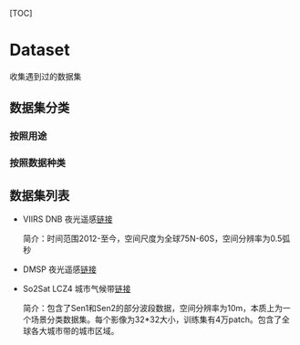[TOC]

# Dataset
收集遇到过的数据集

## 数据集分类

### 按照用途

### 按照数据种类


## 数据集列表

- VIIRS DNB 夜光遥感[链接](https://payneinstitute.mines.edu/eog/nighttime-lights/)[](VIRRS)

  简介：时间范围2012-至今，空间尺度为全球75N-60S，空间分辨率为0.5弧秒

- DMSP 夜光遥感[链接](https://eogdata.mines.edu/dmsp/downloadV4composites.html)[](MDSP)

- So2Sat LCZ4 城市气候带[链接](http://doi.org/10.14459/2018mp1483140)
  
  简介：包含了Sen1和Sen2的部分波段数据，空间分辨率为10m，本质上为一个场景分类数据集。每个影像为32\*32大小，训练集有4万patch。包含了全球各大城市带的城市区域。
